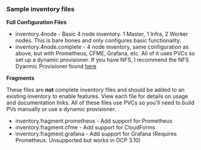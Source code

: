 ### Sample inventory files

__Full Configuration Files__
- inventory.4node - Basic 4 node inventory. 1 Master, 1 Infra, 2 Worker nodes. This is bare bones and only configures basic functionality.
- inventory.4node.complete - 4 node inventory, same configuration as above, but with Prometheus, CFME, Grafana, etc. All of it uses PVCs so set up a dynamic provisioner. If you have NFS, I recommend the NFS Dyanmic Provisioner found [here](https://github.com/ekrunch/openshift_scripts/tree/master/3.10/pv/nfs-client)

__Fragments__

These files are **not** complete inventory files and should be added to an existing inventory to enable features. View each file for details on usage and documentation links. All of these files use PVCs so you'll need to build PVs manually or use a dynamic provisioner.

- inventory.fragment.prometheus - Add support for Prometheus
- inventory.fragment.cfme - Add support for CloudForms
- inventory.fragment.grafana - Add support for Grafana (Requires Prometheus. Unsupported but works in OCP 3.10)
